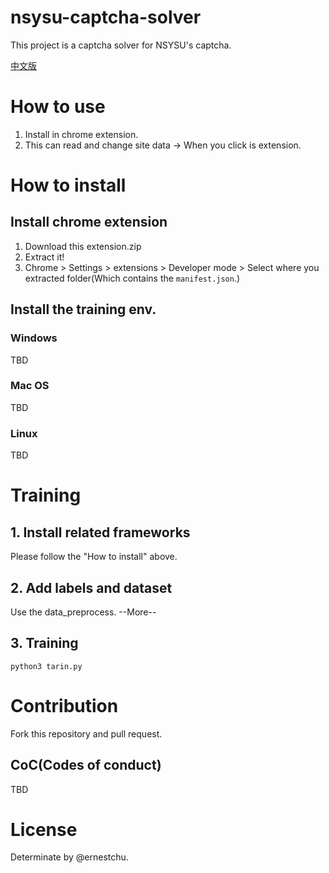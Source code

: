 # nsysu-captcha-solver

This project is a captcha solver for NSYSU's captcha.

[中文版](README.zh_tw.md)

# How to use
1. Install in chrome extension.
2. This can read and change site data -> When you click is extension.

# How to install
## Install chrome extension
1. Download this extension.zip
2. Extract it!
3. Chrome > Settings > extensions > Developer mode > Select where you extracted folder(Which contains the `manifest.json`.)

## Install the training env.
### Windows
TBD

### Mac OS
TBD

### Linux
TBD


# Training
## 1. Install related frameworks
Please follow the "How to install" above.

## 2. Add labels and dataset
Use the data_preprocess.
--More--

## 3. Training
```
python3 tarin.py
```

# Contribution
Fork this repository and pull request.

## CoC(Codes of conduct)
TBD

# License
Determinate by @ernestchu.
